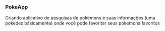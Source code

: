 ### PokeApp

Criando aplicativo de pesquisas de pokemons e suas informações (uma pokedex básicamente) onde você pode favoritar seus pokemons favoritos 
